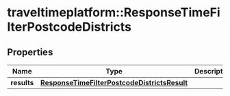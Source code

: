 # traveltimeplatform::ResponseTimeFilterPostcodeDistricts

## Properties
Name | Type | Description | Notes
------------ | ------------- | ------------- | -------------
**results** | [**ResponseTimeFilterPostcodeDistrictsResult**](ResponseTimeFilterPostcodeDistrictsResult.md) |  | 


